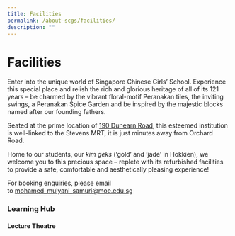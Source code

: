 ```yaml
---
title: Facilities
permalink: /about-scgs/facilities/
description: ""
---
```

# **Facilities**

Enter into the unique world of Singapore Chinese Girls’ School. Experience this special place and relish the rich and glorious heritage of all of its 121 years – be charmed by the vibrant floral-motif Peranakan tiles, the inviting swings, a Peranakan Spice Garden and be inspired by the majestic blocks named after our founding fathers.

Seated at the prime location of [190 Dunearn Road](https://www.google.com/maps/search/190+Dunearn+Road?entry=gmail&source=g), this esteemed institution is well-linked to the Stevens MRT, it is just minutes away from Orchard Road.

Home to our students, our _kim geks_ (‘gold’ and ‘jade’ in Hokkien), we welcome you to this precious space – replete with its refurbished facilities to provide a safe, comfortable and aesthetically pleasing experience!

For booking enquiries, please email to [mohamed\_mulyani\_samuri@moe.edu.sg](mailto:mohamed_mulyani_samuri@moe.edu.sg)

### Learning Hub

#### Lecture Theatre